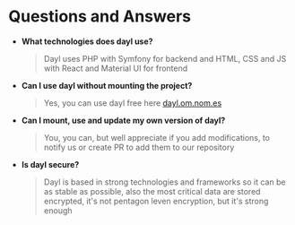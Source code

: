 # Questions and Answers

- __What technologies does dayl use?__

    > Dayl uses PHP with Symfony for backend and HTML, CSS and JS with React and Material UI for frontend

- __Can I use dayl without mounting the project?__

    > Yes, you can use dayl free here [dayl.om.nom.es](https://dayl.om.nom.es)

- __Can I mount, use and update my own version of dayl?__

    > You, you can, but well appreciate if you add modifications, to notify us or create PR to add them to our repository

- __Is dayl secure?__

    > Dayl is based in strong technologies and frameworks so it can be as stable as possible, also the most critical data are stored encrypted, it's not pentagon leven encryption, but it's strong enough 